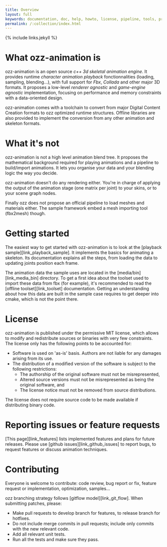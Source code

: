 ```yaml
---
title: Overview
layout: full
keywords: documentation, doc, help, howto, license, pipeline, tools, primer, introduction, definition
permalink: /:collection/index.html
---
```


{% include links.jekyll %}

What ozz-animation is
=====================

ozz-animation is an open source *c++ 3d skeletal animation engine*. It provides runtime *character animation playback* fonctionnalities (loading, sampling, blending...), with full support for *Fbx*, *Collada* and other major 3D formats. It proposes a low-level *renderer agnostic* and *game-engine agnostic* implementation, focusing on performance and memory constraints with a data-oriented design.

ozz-animation comes with a toolchain to convert from major Digital Content Creation formats to ozz optimized runtime structures. Offline libraries are also provided to implement the conversion from any other animation and skeleton formats.

What it's not
=============

ozz-animation is not a high level animation blend tree. It proposes the mathematical background required for playing animations and a pipeline to build/import animations. It lets you organise your data and your blending logic the way you decide.

ozz-animation doesn't do any rendering either. You're in charge of applying the output of the animation stage (one matrix per joint) to your skins, or to your scene graph nodes.

Finally ozz does not propose an official pipeline to load meshes and materials either. The sample framework embed a mesh importing tool (fbx2mesh) though.

Getting started
===============

The easiest way to get started with ozz-animation is to look at the [playback sample][link_playback_sample]. It implements the basics for animating a skeleton. Its documentation explains all the steps, from loading the data to updating joints position each frame.

The animation data the sample uses are located in the [media/bin][link_media_bin] directory. To get a first idea about the toolset used to import these data from fbx (for example), it's recommended to read the [offline toolset][link_toolset] documentation. Getting an understanding about how this data are built in the sample case requires to get deeper into cmake, which is not the point there.

License
=======

ozz-animation is published under the permissive MIT license, which allows to modify and redistribute sources or binaries with very few constraints. The license only has the following points to be accounted for:

- Software is used on 'as-is' basis. Authors are not liable for any damages arising from its use.
- The distribution of a modified version of the software is subject to the following restrictions:
  - The authorship of the original software must not be misrepresented,
  - Altered source versions must not be misrepresented as being the original software, and
  - The license notice must not be removed from source distributions.

The license does not require source code to be made available if distributing binary code.

Reporting issues or feature requests
====================================

[This page][link_features] lists implemented features and plans for future releases. Please use [github issues][link_github_issues] to report bugs, to request features or discuss animation techniques.

Contributing
============
Everyone is welcome to contribute: code review, bug report or fix, feature request or implementation, optimization, samples...

ozz branching strategy follows [gitflow model][link_git_flow]. When submitting patches, please:

- Make pull requests to develop branch for features, to release branch for hotfixes.
- Do not include merge commits in pull requests; include only commits with the new relevant code.
- Add all relevant unit tests.
- Run all the tests and make sure they pass.